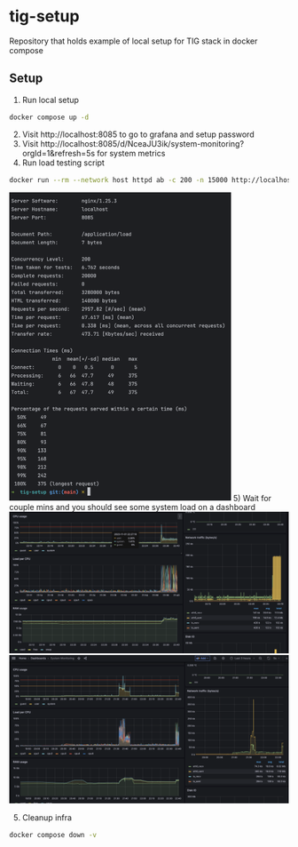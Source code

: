 # tig-setup
Repository that holds example of local setup for TIG stack in docker compose

## Setup

1) Run local setup
```bash
docker compose up -d
```

2) Visit http://localhost:8085 to go to grafana and setup password
3) Visit http://localhost:8085/d/NceaJU3ik/system-monitoring?orgId=1&refresh=5s for system metrics
4) Run load testing script
```bash
docker run --rm --network host httpd ab -c 200 -n 15000 http://localhost:8085/application/load
```
<img src="docs/images/1-load-example.png" alt="drawing" width="400"/>
5) Wait for couple mins and you should see some system load on a dashboard
<img src="docs/images/2-system-metrics-example.png" alt="drawing" width="700"/>
<img src="docs/images/3-system-metrics-example.png" alt="drawing" width="700"/>

5) Cleanup infra
```bash
docker compose down -v
```